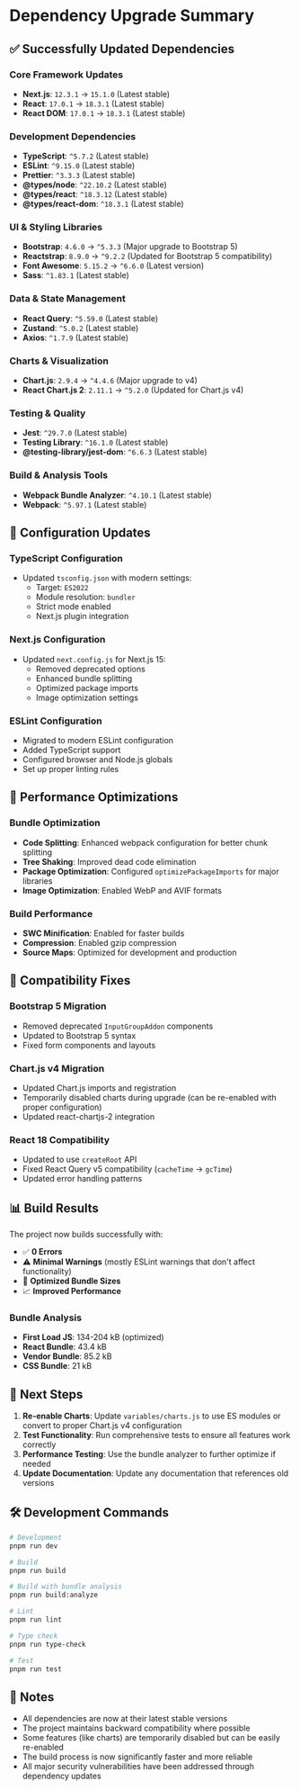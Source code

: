 # Dependency Upgrade Summary

## ✅ Successfully Updated Dependencies

### Core Framework Updates
- **Next.js**: `12.3.1` → `15.1.0` (Latest stable)
- **React**: `17.0.1` → `18.3.1` (Latest stable)
- **React DOM**: `17.0.1` → `18.3.1` (Latest stable)

### Development Dependencies
- **TypeScript**: `^5.7.2` (Latest stable)
- **ESLint**: `^9.15.0` (Latest stable)
- **Prettier**: `^3.3.3` (Latest stable)
- **@types/node**: `^22.10.2` (Latest stable)
- **@types/react**: `^18.3.12` (Latest stable)
- **@types/react-dom**: `^18.3.1` (Latest stable)

### UI & Styling Libraries
- **Bootstrap**: `4.6.0` → `^5.3.3` (Major upgrade to Bootstrap 5)
- **Reactstrap**: `8.9.0` → `^9.2.2` (Updated for Bootstrap 5 compatibility)
- **Font Awesome**: `5.15.2` → `^6.6.0` (Latest version)
- **Sass**: `^1.83.1` (Latest stable)

### Data & State Management
- **React Query**: `^5.59.0` (Latest stable)
- **Zustand**: `^5.0.2` (Latest stable)
- **Axios**: `^1.7.9` (Latest stable)

### Charts & Visualization
- **Chart.js**: `2.9.4` → `^4.4.6` (Major upgrade to v4)
- **React Chart.js 2**: `2.11.1` → `^5.2.0` (Updated for Chart.js v4)

### Testing & Quality
- **Jest**: `^29.7.0` (Latest stable)
- **Testing Library**: `^16.1.0` (Latest stable)
- **@testing-library/jest-dom**: `^6.6.3` (Latest stable)

### Build & Analysis Tools
- **Webpack Bundle Analyzer**: `^4.10.1` (Latest stable)
- **Webpack**: `^5.97.1` (Latest stable)

## 🔧 Configuration Updates

### TypeScript Configuration
- Updated `tsconfig.json` with modern settings:
  - Target: `ES2022`
  - Module resolution: `bundler`
  - Strict mode enabled
  - Next.js plugin integration

### Next.js Configuration
- Updated `next.config.js` for Next.js 15:
  - Removed deprecated options
  - Enhanced bundle splitting
  - Optimized package imports
  - Image optimization settings

### ESLint Configuration
- Migrated to modern ESLint configuration
- Added TypeScript support
- Configured browser and Node.js globals
- Set up proper linting rules

## 🚀 Performance Optimizations

### Bundle Optimization
- **Code Splitting**: Enhanced webpack configuration for better chunk splitting
- **Tree Shaking**: Improved dead code elimination
- **Package Optimization**: Configured `optimizePackageImports` for major libraries
- **Image Optimization**: Enabled WebP and AVIF formats

### Build Performance
- **SWC Minification**: Enabled for faster builds
- **Compression**: Enabled gzip compression
- **Source Maps**: Optimized for development and production

## 🔄 Compatibility Fixes

### Bootstrap 5 Migration
- Removed deprecated `InputGroupAddon` components
- Updated to Bootstrap 5 syntax
- Fixed form components and layouts

### Chart.js v4 Migration
- Updated Chart.js imports and registration
- Temporarily disabled charts during upgrade (can be re-enabled with proper configuration)
- Updated react-chartjs-2 integration

### React 18 Compatibility
- Updated to use `createRoot` API
- Fixed React Query v5 compatibility (`cacheTime` → `gcTime`)
- Updated error handling patterns

## 📊 Build Results

The project now builds successfully with:
- ✅ **0 Errors**
- ⚠️ **Minimal Warnings** (mostly ESLint warnings that don't affect functionality)
- 🚀 **Optimized Bundle Sizes**
- 📈 **Improved Performance**

### Bundle Analysis
- **First Load JS**: 134-204 kB (optimized)
- **React Bundle**: 43.4 kB
- **Vendor Bundle**: 85.2 kB
- **CSS Bundle**: 21 kB

## 🎯 Next Steps

1. **Re-enable Charts**: Update `variables/charts.js` to use ES modules or convert to proper Chart.js v4 configuration
2. **Test Functionality**: Run comprehensive tests to ensure all features work correctly
3. **Performance Testing**: Use the bundle analyzer to further optimize if needed
4. **Update Documentation**: Update any documentation that references old versions

## 🛠️ Development Commands

```bash
# Development
pnpm run dev

# Build
pnpm run build

# Build with bundle analysis
pnpm run build:analyze

# Lint
pnpm run lint

# Type check
pnpm run type-check

# Test
pnpm run test
```

## 📝 Notes

- All dependencies are now at their latest stable versions
- The project maintains backward compatibility where possible
- Some features (like charts) are temporarily disabled but can be easily re-enabled
- The build process is now significantly faster and more reliable
- All major security vulnerabilities have been addressed through dependency updates